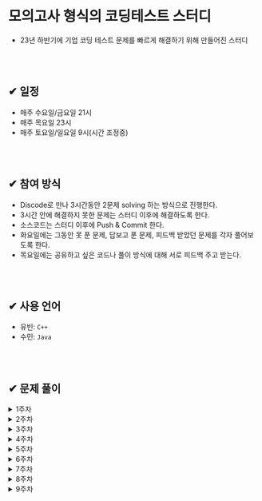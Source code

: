 # 모의고사 형식의 코딩테스트 스터디
- 23년 하반기에 기업 코딩 테스트 문제를 빠르게 해결하기 위해 만들어진 스터디

</br>
</br>

## ✔ 일정
- 매주 수요일/금요일 21시
- 매주 목요일 23시
- 매주 토요일/일요일 9시(시간 조정중)

</br>
</br>

## ✔ 참여 방식
- Discode로 만나 3시간동안 2문제 solving 하는 방식으로 진행한다.
- 3시간 안에 해결하지 못한 문제는 스터디 이후에 해결하도록 한다.
- 소스코드는 스터디 이후에 Push & Commit 한다.
- 화요일에는 그동안 못 푼 문제, 답보고 푼 문제, 피드백 받았던 문제를 각자 풀어보도록 한다.
- 목요일에는 공유하고 싶은 코드나 풀이 방식에 대해 서로 피드백 주고 받는다.

</br>
</br>

## ✔ 사용 언어
- 유빈: `C++` 
- 수민: `Java`


</br>
</br>


## ✔ 문제 풀이
  <details>
  <summary>1주차</summary>
  <div markdown="1">

  ### 23.07.07 금요일
  
  | 순번 | 문제    | 유빈 | 수민 |
  | :--: | :-----------:  | :-----:  | :-----:  | 
  | 00 | [백준 17070_파이프 옮기기1](https://www.acmicpc.net/problem/17070)  | ✔ | ✔ |
  | 01 | [백준 17406_배열_돌리기 4](https://www.acmicpc.net/problem/17406)  | ✔ | ✔ |

  ### 23.07.08 토요일
  
  | 순번 | 문제    | 유빈 | 수민 |
  | :--: | :-----------:  | :-----:  | :-----:  | 
  | 00 | [백준 20165_인내의도미노장인호석](https://www.acmicpc.net/problem/20165)  | ✔ | ✔ |
  | 01 | [백준 21609_상어중학교](https://www.acmicpc.net/problem/21609)  | ✔ | ✔ | 


  ### 23.07.09 일요일

  | 순번 | 문제    | 유빈 | 수민 |
  | :--: | :-----------:  | :-----:  | :-----:  | 
  | 00 | [백준 16197_두동전](https://www.acmicpc.net/problem/16197)   | ✔ | ✔ |
  | 01 | [벡준 3190_뱀](https://www.acmicpc.net/problem/3190)  | ✔ | ✔ | 


  </div>
  </details>

   <details>
  <summary>2주차</summary>
  <div markdown="1">

  ### 23.07.12 수요일
  
  | 순번 | 문제    | 유빈 | 수민 |
  | :--: | :-----------:  | :-----:  | :-----:  | 
  | 00 | [백준 14502_연구소](https://www.acmicpc.net/problem/14502)  | ✔ | ✔ |
  | 01 | [벡준 2638_치즈](https://www.acmicpc.net/problem/2638)  | ✔ | ✔ |

  ### 23.07.14 금요일
  
  | 순번 | 문제    | 유빈 | 수민 |
  | :--: | :-----------:  | :-----:  | :-----:  | 
  | 00 | [백준 17135_캐슬 디펜스](https://www.acmicpc.net/problem/17135)  | ✔ | ✔ |
  | 01 | [SWEA 벽돌깨기](https://swexpertacademy.com/main/code/problem/problemDetail.do?contestProbId=AWXRQm6qfL0DFAUo)  |  | ✔ | 

  ### 23.07.15 토요일
  
  | 순번 | 문제    | 유빈 | 수민 |
  | :--: | :-----------:  | :-----:  | :-----:  | 
  | 00 | [백준 1956_운동](https://www.acmicpc.net/problem/1956)  | ✔ | ✔ |
  | 01 | [SWEA 수영장](https://swexpertacademy.com/main/code/problem/problemDetail.do?contestProbId=AV5PpFQaAQMDFAUq)  | ✔ |  | 

  ### 23.07.16 일요일
  
  | 순번 | 문제    | 유빈 | 수민 |
  | :--: | :-----------:  | :-----:  | :-----:  | 
  | 00 | [백준 5427_불](https://www.acmicpc.net/problem/5427)  | ✔ | ✔ |
  | 01 | [백준 2573_빙산](https://www.acmicpc.net/problem/2573)  | ✔ | ✔ | 

   </div>
  </details>

  <details>
  <summary>3주차</summary>
  <div markdown="1">

  ### 23.07.19 수요일
  
  | 순번 | 문제    | 유빈 | 수민 |
  | :--: | :-----------:  | :-----:  | :-----:  |   
  | 00 | [백준 17141_연구소2](https://www.acmicpc.net/problem/17141)  | ✔ | ✔ |
  | 01 | [SWEA 활주로 건설](https://swexpertacademy.com/main/code/problem/problemDetail.do?contestProbId=AWIeW7FakkUDFAVH)  | ✔ | ✔ | 

  ### 23.07.21 금요일
  
  | 순번 | 문제    | 유빈 | 수민 |
  | :--: | :-----------:  | :-----:  | :-----:  | 
  | 00 | [백준 2206_벽 부수고 이동하기](https://www.acmicpc.net/problem/2206)  | ✔ | ✔ |
  | 01 | [백준 16929_Two Dots](https://www.acmicpc.net/problem/16929)  | ✔ | ✔ | 

  ### 23.07.22 토요일
  
  | 순번 | 문제    | 유빈 | 수민 |
  | :--: | :-----------:  | :-----:  | :-----:  | 
  | 00 | [백준 16947_서울지하철2호선](https://www.acmicpc.net/problem/16947)  | ✔ | ✔ |
  | 01 | [백준 16954_움직이는 미로 탈출](https://www.acmicpc.net/problem/16954)  | ✔ |  ✔ | 

  ### 23.07.23 일요일
  
  | 순번 | 문제    | 유빈 | 수민 |
  | :--: | :-----------:  | :-----:  | :-----:  | 
  | 00 | [백준 1600_말이 되고픈 원숭이](https://www.acmicpc.net/problem/1600)  | ✔ | ✔ |
  | 01 | [17836_공주님을 구해라!](https://www.acmicpc.net/problem/17836)   | ✔ | ✔ | 

  </div>
  </details>

  <details>
  <summary>4주차</summary>
  <div markdown="1">

  ### 4주차 특별 과제 -> 1, 2, 3주차 못풀었던 문제 다 풀어오기.
  
  ### 23.07.25 화요일 
  (사정상 금요일 스터디 화요일로 대체) </br> 
  
  | 순번 | 문제    | 유빈 | 수민 |
  | :--: | :-----------:  | :-----:  | :-----:  |   
  | 00 | [백준 4179_불!](https://www.acmicpc.net/problem/4179)  | ✔ | ✔ |
  | 01 | [백준 3055_탈출](https://www.acmicpc.net/problem/3055)  | ✔ | ✔ | 

  ### 23.07.26 수요일 
  
  | 순번 | 문제    | 유빈 | 수민 |
  | :--: | :-----------:  | :-----:  | :-----:  | 
  | 00 | [백준 1937_욕심쟁이 판다](https://www.acmicpc.net/problem/1937)  | ✔ |  |
  | 01 | [백준 2665_미로 만들기](https://www.acmicpc.net/problem/2665)  | ✔ | ✔ | 

  ### 23.07.29 토요일 
  
  | 순번 | 문제    | 유빈 | 수민 |
  | :--: | :-----------:  | :-----:  | :-----:  | 
  | 00 | [백준 4485_녹색 옷 입은 애가 젤다지?](https://www.acmicpc.net/problem/4485)  | ✔ | ✔ |
  | 01 | [SWEA 등산로 조성](https://swexpertacademy.com/main/code/problem/problemDetail.do?contestProbId=AV5PoOKKAPIDFAUq)  | ✔ | ✔ | 

  ### 23.07.30 일요일 
  
  | 순번 | 문제    | 유빈 | 수민 |
  | :--: | :-----------:  | :-----:  | :-----:  | 
  | 00 | [백준 2234_성곽](https://www.acmicpc.net/problem/2234)  | ✔ | ✔ |
  | 01 | [백준 11559_Puyo Puyo](https://www.acmicpc.net/problem/11559)   | ✔ | ✔ | 

  
  </div>
  </details>

  <details>
  <summary>5주차</summary>
  <div markdown="1">

  ### 23.08.02 수요일
  
  | 순번 | 문제    | 유빈 | 수민 |
  | :--: | :-----------:  | :-----:  | :-----:  | 
  | 00 | [백준 17471_게리맨더링](https://www.acmicpc.net/problem/17471)  | ✔ | ✔ |
  | 01 | [백준 17136_색종이 붙이기](https://www.acmicpc.net/problem/17136)  |  |  | 

  ### 23.08.04 금요일
  못 푼 문제 2개 풀고 업로드!!!!!!


  ### 23.08.05 토요일
  
  | 순번 | 문제    | 유빈 | 수민 |
  | :--: | :-----------:  | :-----:  | :-----:  | 
  | 00 | [백준 14442_벽 부수고 이동하기 2](https://www.acmicpc.net/problem/14442)  | ✔ | ✔ |
  | 01 | [백준 2580_스도쿠](https://www.acmicpc.net/problem/2580)   |  |  | 
  

  ### 23.08.06 일요일
  못 풀었던 문제로 대체

  
  </div>
  </details>

  <details>
  <summary>6주차</summary>
  <div markdown="1">

  ### 23.08.09 수요일
  
  | 순번 | 문제    | 유빈 | 수민 |
  | :--: | :-----------:  | :-----:  | :-----:  | 
  | 00 | [백준 1941_소문난 칠공주](https://www.acmicpc.net/problem/1941)  | ✔  | ✔ |
  | 01 | [백준 1261_알고스팟](https://www.acmicpc.net/problem/1261)   | ✔ | ✔  | 

  
  ### 23.08.11 금요일
  
  | 순번 | 문제    | 유빈 | 수민 |
  | :--: | :-----------:  | :-----:  | :-----:  | 
  | 00 | [백준 17220_마약수사대](https://www.acmicpc.net/problem/17220)  | ✔ | ✔  |
  | 01 | [백준 1726_로봇](https://www.acmicpc.net/problem/1726)   | ✔ | ✔ | 
  

  ### 23.08.12 토요일
  
  | 순번 | 문제    | 유빈 | 수민 |
  | :--: | :-----------:  | :-----:  | :-----:  | 
  | 00 | [백준 5913_준규와 사과](https://www.acmicpc.net/problem/5913)  |  |  |
  | 01 | [백준 69876_월드컵](https://www.acmicpc.net/problem/6987)   |  |  | 

  

  ### 23.08.13 일요일
  못 풀었던 문제로 대체 및 복습

  </div>
  </details>

 <details>
  <summary>7주차</summary>
  <div markdown="1">

  ### 23.08.16 수요일
  
  | 순번 | 문제    | 유빈 | 수민 |
  | :--: | :-----------:  | :-----:  | :-----:  | 
  | 00 | [백준 18808_스티커 붙이기](https://www.acmicpc.net/problem/18808)  |   | ✔ |
  | 01 | [백준 16397_탈출](https://www.acmicpc.net/problem/16397)   | ✔ | ✔ | 

  ### 23.08.25 금요일
  
  | 순번 | 문제    | 유빈 | 수민 |
  | :--: | :-----------:  | :-----:  | :-----:  | 
  | 00 | [SWEA 점심 식사시간](https://swexpertacademy.com/main/code/problem/problemDetail.do?contestProbId=AV5-BEE6AK0DFAVl)  |   | |
  | 01 | [백준 19236_청소년 상어](https://www.acmicpc.net/problem/19236)   | |  | 

### 23.08.26 토요일

  | 순번 | 문제    | 유빈 | 수민 |
  | :--: | :-----------:  | :-----:  | :-----:  | 
  | 00 | [백준 2635_치즈](https://www.acmicpc.net/problem/2636)  | ✔ | ✔ |
  | 01 | [백준 2931_가스관](https://www.acmicpc.net/problem/2931)   | |  | 


  </div>
  </details>

 <details>
  <summary>8주차</summary>
  <div markdown="1">

  ### 23.08.29 화요일

  (안 푼 문제 재차 확인용)

  | 순번 | 문제    | 유빈 |
  | :--: | :-----------:  | :-----:  |
  | 00 | [백준 2635_치즈](https://www.acmicpc.net/problem/2636)  | ✔ | 
  | 01 | [백준 2580_스도쿠](https://www.acmicpc.net/problem/2580)    |  |


  | 순번 | 문제    | 수민 |
  | :--: | :-----------:  | :-----:  |
  | 00 | [백준 1600_말이 되고픈 원숭이](https://www.acmicpc.net/problem/1600)  |  ✔ | 
  | 01 | [백준 14442_벽 부수고 이동하기 2](https://www.acmicpc.net/problem/14442) | ✔ |
  

  ### 23.08.30 수요일
  
  | 순번 | 문제    | 유빈 | 수민 |
  | :--: | :-----------:  | :-----:  | :-----:  | 
  | 00 | [백준 2146_다리 만들기](https://www.acmicpc.net/problem/2146)  | ✔ | ✔ |
  | 01 | [백준 19237_어른 상어](https://www.acmicpc.net/problem/19237)   | ✔ |  | 

  ### 23.09.01 금요일
  
  | 순번 | 문제    | 유빈 | 수민 |
  | :--: | :-----------:  | :-----:  | :-----:  | 
  | 00 | [백준 1726_로봇](https://www.acmicpc.net/problem/1726)  | ✔ | ✔ |
  | 01 | [백준 19238_스타트 택시](https://www.acmicpc.net/problem/19238)   | ✔ | ✔ | 


  ### 23.09.02 토요일
  
  | 순번 | 문제    | 유빈 | 수민 |
  | :--: | :-----------:  | :-----:  | :-----:  | 
  | 00 | [백준 16236_아기상어](https://www.acmicpc.net/problem/16236)  | ✔ | ✔ |
  | 01 | [백준 17143_낚시왕](https://www.acmicpc.net/problem/17143)   | ✔ |  | 


  ### 23.09.03 일요일
  
  | 순번 | 문제    | 유빈 | 수민 |
  | :--: | :-----------:  | :-----:  | :-----:  | 
  | 00 | [백준 8972_미친 아두이노](https://www.acmicpc.net/problem/17143)   |  |  |
  | 01 | [백준 17142_연구소3](https://www.acmicpc.net/problem/17142)   | ✔ | ✔ | 
  

  </div>
  </details>

  
 <details>
  <summary>9주차</summary>
  <div markdown="1">

  ### 23.09.05 화요일

  (안 푼 문제 재차 확인용)
  
  | 순번 | 문제    | 수민 |
  | :--: | :-----------:  | :-----:  |
  | 00 | [백준 19237_어른상어](https://www.acmicpc.net/problem/19237)  |  | 
  | 01 | [백준 17143_낚시왕](https://www.acmicpc.net/problem/19237) |  |

  ### 23.09.06 수요일
  
  | 순번 | 문제    | 유빈 | 수민 |
  | :--: | :-----------:  | :-----:  | :-----:  | 
  | 00 | [백준 16235_나무 재테크](https://www.acmicpc.net/problem/16235)   | ✔ |  ✔ |
  | 01 | [백준 21611_마법사 상어와 블리자드](https://www.acmicpc.net/problem/21611)   | ✔ |  | 

  ### 23.09.08 금요일
  
  | 순번 | 문제    | 유빈 | 수민 |
  | :--: | :-----------:  | :-----:  | :-----:  | 
  | 00 | [백준 17837_새로운 게임2](https://www.acmicpc.net/problem/17837)   | ✔ |  |
  | 01 | [백준 20058_마법사 상어와 파이어스톰](https://www.acmicpc.net/problem/20058)   | ✔ |  | 

   ### 23.09.09 토요일

  | 순번 | 문제    | 유빈 | 수민 |
  | :--: | :-----------:  | :-----:  | :-----:  | 
  | 00 | [백준 14891_톱니바퀴](https://www.acmicpc.net/problem/14891)   | ✔ |✔  |
  | 01 | [백준 17822 원판돌리기](https://www.acmicpc.net/problem/17822)   | ✔ | ✔ | 

  ### 23.09.10 일요일

  | 순번 | 문제    | 유빈 | 수민 |
  | :--: | :-----------:  | :-----:  | :-----:  | 
  | 00 | [백준 20055_컨베이어 벨트 위의 로봇](https://www.acmicpc.net/problem/20055)  |  |  |
  | 01 | [백준 20056_마법사 상어와 파이어볼](https://www.acmicpc.net/problem/20056)   |  |  | 
  
  </div>
  </details>
